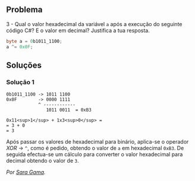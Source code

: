 ## Problema

3 - Qual o valor hexadecimal da variável `a` após a execução do seguinte código
C#? E o valor em decimal? Justifica a tua resposta.

```cs
byte a = 0b1011_1100;
a ^= 0x0F;
```

## Soluções

### Solução 1

```text
0b1011_1100 -> 1011 1100
0x0F		-> 0000 1111
			^ ------------
			   1011 0011  = 0xB3

0x11<sup>1</sup> + 1x3<sup>0</sup> =  
= 3 + 0
= 3
```
Após passar os valores de hexadecimal para binário, 
aplica-se o operador *XOR* -> `^`, como é pedido,
obtendo o valor de `a` em hexadecimal `0xB3`. De seguida 
efectua-se um cálculo para converter o valor hexadecimal 
para decimal obtendo o valor de `3`.

*Por [Sara Gama](https://github.com/serapinta).*